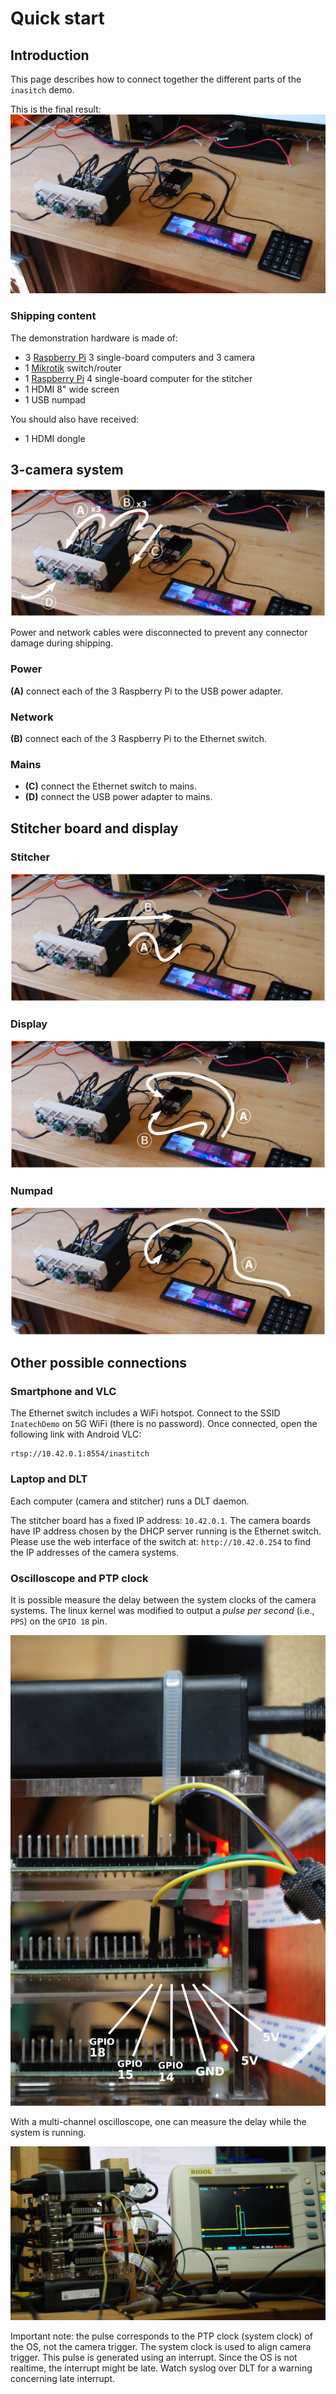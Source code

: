 # Quick start
## Introduction
This page describes how to connect together the different parts of the ``inasitch`` demo.

This is the final result:
![](pics/overview.jpg)

### Shipping content
The demonstration hardware is made of:
 - 3 [Raspberry Pi](https://www.raspberrypi.org) 3 single-board computers and 3 camera
 - 1 [Mikrotik](https://mikrotik.com) switch/router
 - 1 [Raspberry Pi](https://www.raspberrypi.org) 4 single-board computer for the stitcher
 - 1 HDMI 8" wide screen
 - 1 USB numpad

You should also have received:
 - 1 HDMI dongle

## 3-camera system

![](pics/overview1.jpg)

Power and network cables were disconnected to prevent any connector damage during shipping.

### Power
**(A)** connect each of the 3 Raspberry Pi to the USB power adapter.

### Network
**(B)** connect each of the 3 Raspberry Pi to the Ethernet switch.

### Mains
- **(C)** connect the Ethernet switch to mains.
- **(D)** connect the USB power adapter to mains.

## Stitcher board and display
### Stitcher
![](pics/overview2.jpg)

### Display
![](pics/overview3.jpg)

### Numpad
![](pics/overview4.jpg)

## Other possible connections
### Smartphone and VLC
The Ethernet switch includes a WiFi hotspot. Connect to the SSID ``InatechDemo`` on 5G WiFi (there is no password). Once connected, open the following link with Android VLC:

    rtsp://10.42.0.1:8554/inastitch

### Laptop and DLT
Each computer (camera and stitcher) runs a DLT daemon.

The stitcher board has a fixed IP address: ``10.42.0.1``.
The camera boards have IP address chosen by the DHCP server running is the Ethernet switch. Please use the web interface of the switch at: ``http://10.42.0.254`` to find the IP addresses of the camera systems.

### Oscilloscope and PTP clock
It is possible measure the delay between the system clocks of the camera systems. The linux kernel was modified to output a *pulse per second* (i.e., ``PPS``) on the ``GPIO 18`` pin.

![](pics/pinout_ptp_pps.jpg)

With a multi-channel oscilloscope, one can measure the delay while the system is running.

![](pics/ptp_pps_osc_comp.jpg)

Important note: the pulse corresponds to the PTP clock (system clock) of the OS, not the camera trigger. The system clock is used to align camera trigger. This pulse is generated using an interrupt. Since the OS is not realtime, the interrupt might be late. Watch syslog over DLT for a warning concerning late interrupt. 
